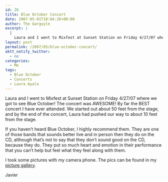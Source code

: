 ```yaml
---
id: 26
title: Blue October Concert
date: 2007-05-01T10:04:26+00:00
author: The Gargoyle
excerpt: |
  |
    Laura and I went to Mixfest at Sunset Station on Friday 4/27/07 where we got to see Blue October!  The concert was AWESOME!  By far the BEST concert I have ever attended.  We started out about 50 feet from the stage, and by the end of the concert, Laura had pushed our way to about 10 feet from the stage.
layout: post
permalink: /2007/05/blue-october-concert/
aktt_notify_twitter:
  - no
categories:
  - Me
tags:
  - Blue October
  - Concerts
  - Laura Ayala
---
```


Laura and I went to Mixfest at Sunset Station on Friday 4/27/07 where we got to see Blue October! The concert was AWESOME! By far the BEST concert I have ever attended. We started out about 50 feet from the stage, and by the end of the concert, Laura had pushed our way to about 10 feet from the stage.

If you haven&#8217;t heard Blue October, I highly recommend them. They are one of those bands that sounds better live and in person then they do on the CD, although that&#8217;s not to say that they don&#8217;t sound good on the CD, because they do. They put so much heart and emotion in their performance that you can&#8217;t help but feel what they feel along with them.

I took some pictures with my camera phone. The pics can be found in my [picture gallery](http://pics.landofthegargoyle.com/index.php/Misc/BlueOctober_4-07).

Javier
